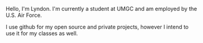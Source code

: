 Hello, I'm Lyndon.
I'm currently a student at UMGC and am employed by the U.S. Air Force.

I use github for my open source and private projects, however I intend to use it for my classes as well.
